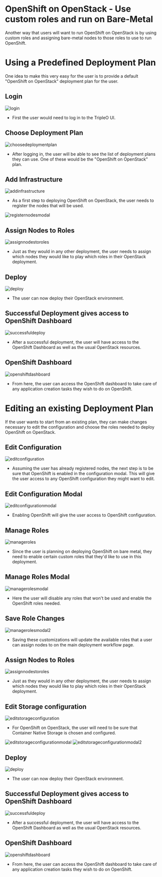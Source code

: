 # OpenShift on OpenStack - Use custom roles and run on Bare-Metal
Another way that users will want to run OpenShift on OpenStack is by using custom roles and assigning bare-metal nodes to those roles to use to run OpenShift.

# Using a Predefined Deployment Plan
One idea to make this very easy for the user is to provide a default "OpenShift on OpenStack" deployment plan for the user.

## Login
![login](img/Plan-01-Login.png)
- First the user would need to log in to the TripleO UI.

## Choose Deployment Plan
![choosedeploymentplan](img/Plan-02-Plans.png)
- After logging in, the user will be able to see the list of deployment plans they can use. One of these would be the "OpenShift on OpenStack" plan.

## Add Infrastructure
![addinfrastructure](img/Plan-03-Add-Infrastructure.png)
- As a first step to deploying OpenShift on OpenStack, the user needs to register the nodes that will be used.

![registernodesmodal](img/Plan-04-Add-Infrastructure-Modal.png)

## Assign Nodes to Roles
![assignnodestoroles](img/Plan-05-Assign-Nodes-to-Roles.png)
- Just as they would in any other deployment, the user needs to assign which nodes they would like to play which roles in their OpenStack deployment.

## Deploy
![deploy](img/Plan-06-Deploy.png)
- The user can now deploy their OpenStack environment.

## Successful Deployment gives access to OpenShift Dashboard
![successfuldeploy](img/Plan-07-Successful-Deploy.png)
- After a successful deployment, the user will have access to the OpenShift Dashboard as well as the usual OpenStack resources.

## OpenShift Dashboard
![openshiftdashboard](img/Plan-08-OpenShift-Dashboard.png)
- From here, the user can access the OpenShift dashboard to take care of any application creation tasks they wish to do on OpenShift.


# Editing an existing Deployment Plan
If the user wants to start from an existing plan, they can make changes necessary to edit the configuration and choose the roles needed to deploy OpenShift on OpenStack.

## Edit Configuration
![editconfiguration](img/01-Edit-Configuration.png)
- Assuming the user has already registered nodes, the next step is to be sure that OpenShift is enabled in the configuration modal. This will give the user access to any OpenShift configuration they might want to edit.

## Edit Configuration Modal
![editconfigurationmodal](img/02-Edit-Configuration-Modal.png)
- Enabling OpenShift will give the user access to OpenShift configuration.

## Manage Roles
![manageroles](img/03-Manage-Roles.png)
- Since the user is planning on deploying OpenShift on bare metal, they need to enable certain custom roles that they'd like to use in this deployment.

## Manage Roles Modal
![managerolesmodal](img/04-Manage-Roles-Modal.png)
- Here the user will disable any roles that won't be used and enable the OpenShift roles needed.

## Save Role Changes
![managerolesmodal2](img/05-Manage-Roles-Modal2.png)
- Saving these customizations will update the available roles that a user can assign nodes to on the main deployment workflow page.

## Assign Nodes to Roles
![assignnodestoroles](img/06-Assign-Nodes-to-Roles.png)
- Just as they would in any other deployment, the user needs to assign which nodes they would like to play which roles in their OpenStack deployment.

## Edit Storage configuration
![editstorageconfiguration](img/07-Edit-Storage-Configuration.png)
- For OpenShift on OpenStack, the user will need to be sure that Container Native Storage is chosen and configured.

![editstorageconfigurationmodal](img/08-Edit-Storage-Configuration-Modal.png)
![editstorageconfigurationmodal2](img/09-Edit-Storage-Configuration-Modal2.png)

## Deploy
![deploy](img/10-Deploy.png)
- The user can now deploy their OpenStack environment.

## Successful Deployment gives access to OpenShift Dashboard
![successfuldeploy](img/11-Successful_Deploy.png)
- After a successful deployment, the user will have access to the OpenShift Dashboard as well as the usual OpenStack resources.

## OpenShift Dashboard
![openshiftdashboard](img/12-OpenShift_Dashboard.png)
- From here, the user can access the OpenShift dashboard to take care of any application creation tasks they wish to do on OpenShift.

